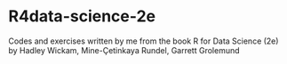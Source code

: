 # R4data-science-2e
Codes and exercises written by me from the book R for Data Science (2e) by Hadley Wickam, Mine-Çetinkaya Rundel, Garrett Grolemund
